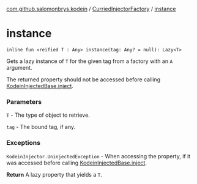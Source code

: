 [com.github.salomonbrys.kodein](../index.md) / [CurriedInjectorFactory](index.md) / [instance](.)

# instance

`inline fun <reified T : Any> instance(tag: Any? = null): Lazy<T>`

Gets a lazy instance of `T` for the given tag from a factory with an `A` argument.

The returned property should not be accessed before calling [KodeinInjectedBase.inject](../-kodein-injected-base/inject.md).

### Parameters

`T` - The type of object to retrieve.

`tag` - The bound tag, if any.

### Exceptions

`KodeinInjector.UninjectedException` - When accessing the property, if it was accessed before calling [KodeinInjectedBase.inject](../-kodein-injected-base/inject.md).

**Return**
A lazy property that yields a `T`.

